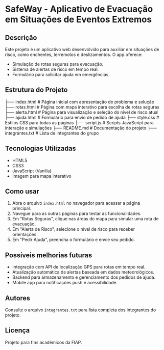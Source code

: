 # SafeWay - Aplicativo de Evacuação em Situações de Eventos Extremos

## Descrição

Este projeto é um aplicativo web desenvolvido para auxiliar em situações de risco, como enchentes, terremotos e deslizamentos. O app oferece:

- Simulação de rotas seguras para evacuação.
- Sistema de alertas de risco em tempo real.
- Formulário para solicitar ajuda em emergências.

## Estrutura do Projeto

├── index.html # Página inicial com apresentação do problema e solução
├── rotas.html # Página com mapa interativo para escolha de rotas seguras
├── alerta.html # Página para visualização e seleção do nível de risco atual
├── ajuda.html # Formulário para envio de pedido de ajuda
├── style.css # Estilos CSS para todas as páginas
├── script.js # Scripts JavaScript para interação e simulações
├── README.md # Documentação do projeto
├── integrantes.txt # Lista de integrantes do grupo

## Tecnologias Utilizadas

- HTML5
- CSS3
- JavaScript (Vanilla)
- Imagem para mapa interativo

## Como usar

1. Abra o arquivo `index.html` no navegador para acessar a página principal.
2. Navegue para as outras páginas para testar as funcionalidades.
3. Em "Rotas Seguras", clique nas áreas do mapa para simular uma rota de evacuação.
4. Em "Alerta de Risco", selecione o nível de risco para receber orientações.
5. Em "Pedir Ajuda", preencha o formulário e envie seu pedido.

## Possíveis melhorias futuras

- Integração com API de localização GPS para rotas em tempo real.
- Atualização automática de alertas baseada em dados meteorológicos.
- Backend para armazenamento e gerenciamento dos pedidos de ajuda.
- Mobile app para notificações push e acessibilidade.

## Autores

Consulte o arquivo `integrantes.txt` para lista completa dos integrantes do projeto.

## Licença

Projeto para fins acadêmicos da FIAP.
